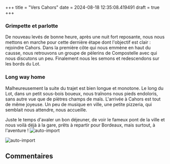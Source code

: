 +++
title = "Vers Cahors"
date = 2024-08-18 12:35:08.419491
draft = true
+++
### Grimpette et parlotte
De nouveau levés de bonne heure, après une nuit fort reposante, nous nous mettons en marche pour cette dernière étape dont l'objectif est clair : rejoindre Cahors.
Dans la première côte qui nous emmène en haut du causse, nous retrouvons un groupe de pèlerins de Compostelle avec qui nous discutons un peu. Finalement nous les semons et redescendons sur les bords du Lot. 

### Long way home 
Malheureusement la suite du trajet est bien longue et monotone. Le long du Lot, dans un petit sous-bois boueux, nous traînons nous pieds endoloris, sans autre vue que de piètres champs de maïs.
L'arrivée à Cahors est tout de même joyeuse. Un peu de musique en ville, une petite pizzeria, qui semblait nous attendre, nous accueille. 

Juste le temps d'avaler un bon déjeuner, de voir le fameux pont de la ville et nous voilà déjà à la gare, prêts à repartir pour Bordeaux, mais surtout, à l'aventure ! 
![auto-import](https://thumbsnap.com/i/4vuy6vKH.jpg)

![auto-import](https://thumbsnap.com/i/Gqgy3sgq.jpg)
## Commentaires
